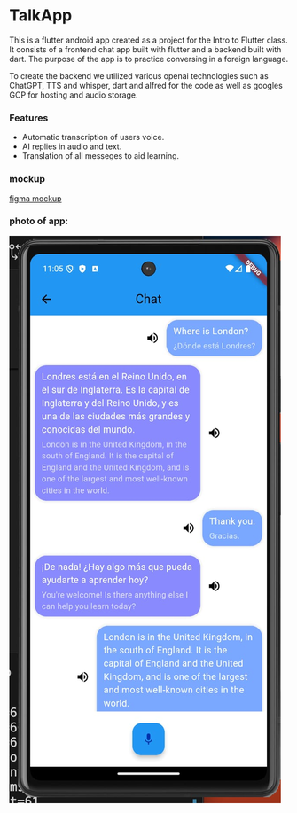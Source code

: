 # TalkApp
This is a flutter android app created as a project for the Intro to Flutter class. It consists of a frontend chat app built with flutter and a backend built with dart. The purpose of the app is to practice conversing in a foreign language.

To create the backend we utilized various openai technologies such as ChatGPT, TTS and whisper, dart and alfred for the code as well as googles GCP for hosting and audio storage.

### Features
- Automatic transcription of users voice.
- AI replies in audio and text.
- Translation of all messeges to aid learning.

### mockup

[figma mockup](https://www.figma.com/design/fYEbsNArHXvlWg8LGrmxHu/App-Mockup?node-id=0-1&t=w57Vp6wrly7ACVMv-1)

### photo of app:
![demo of app](demo.jpeg)
